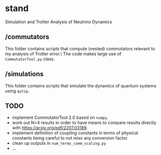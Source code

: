 # stand
Simulation and Trotter Analysis of Neutrino Dynamics

## /commutators
This folder contains scripts that compute (nested) commutators relevant to my analysis of Trotter error.\\
The code makes large use of `CommutatorTool.py` class.

## /simulations
This folder contains scripts that simulate the dynamics of quantum systems using `qutip`.

## TODO
- implement CommutatorTool 2.0 based on `numpy`.
- work out N=4 results in order to have means to compare results directly with https://arxiv.org/pdf/2207.03189.
- implement definition of coupling constants in terms of physical constants being careful to not miss any conversion factor. 
- clean up outputs in `num_terms_comm_scaling.py`
- ...